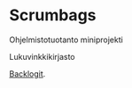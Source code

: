 # Scrumbags
Ohjelmistotuotanto miniprojekti

Lukuvinkkikirjasto<br>

[Backlogit](https://docs.google.com/spreadsheets/d/1cjemOe1V6ia_IiacJ4TIb77QLeIoD4wPJo6hCqYEEDg/edit?usp=sharing).
  
